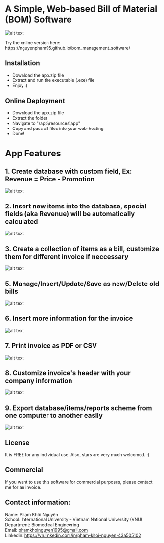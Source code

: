 # A Simple, Web-based Bill of Material (BOM) Software
![alt text](https://github.com/nguyenpham95/bom_management_software/blob/master/captures/1.png)<br/>
<p>Try the online version here: https://nguyenpham95.github.io/bom_management_software/</p>

## Installation

+ Download the app.zip file
+ Extract and run the executable (.exe) file
+ Enjoy :)

## Online Deployment
+ Download the app.zip file
+ Extract the folder
+ Navigate to "\app\resources\app"
+ Copy and pass all files into your web-hosting
+ Done!

# App Features

## 1. Create database with custom field, Ex: Revenue = Price - Promotion
![alt text](https://github.com/nguyenpham95/bom_management_software/blob/master/captures/2.png)

## 2. Insert new items into the database, special fields (aka Revenue) will be automatically calculated
![alt text](https://github.com/nguyenpham95/bom_management_software/blob/master/captures/3.png)

## 3. Create a collection of items as a bill, customize them for different invoice if neccessary
![alt text](https://github.com/nguyenpham95/bom_management_software/blob/master/captures/4.png)

## 5. Manage/Insert/Update/Save as new/Delete old bills
![alt text](https://github.com/nguyenpham95/bom_management_software/blob/master/captures/6.png)

## 6. Insert more information for the invoice
![alt text](https://github.com/nguyenpham95/bom_management_software/blob/master/captures/7.png)

## 7. Print invoice as PDF or CSV
![alt text](https://github.com/nguyenpham95/bom_management_software/blob/master/captures/8.png)

## 8. Customize invoice's header with your company information
![alt text](https://github.com/nguyenpham95/bom_management_software/blob/master/captures/9.png)

## 9. Export database/items/reports scheme from one computer to another easily
![alt text](https://github.com/nguyenpham95/bom_management_software/blob/master/captures/10.png)

## License

It is FREE for any individual use.
Also, stars are very much welcomed. :)

## Commercial

If you want to use this software for commercial purposes, please contact me for an invoice.

## Contact information:
Name:  Phạm Khôi Nguyên<br/>
School:  International University – Vietnam National University (VNU)<br/>
Department:  Biomedical Engineering<br/>
Email: phamkhoinguyen1995@gmail.com<br/>
Linkedin: https://vn.linkedin.com/in/pham-khoi-nguyen-43a505102<br/>
